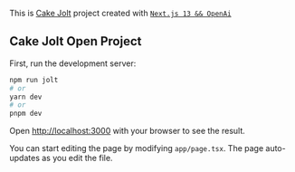 This is [Cake Jolt](https://cake-jolt.vercel.app) project created with [`Next.js 13 && OpenAi`](https://github.com/vercel/next.js/tree/canary/packages/create-next-app)

## Cake Jolt Open Project

First, run the development server:

```bash
npm run jolt
# or
yarn dev
# or
pnpm dev
```

Open [http://localhost:3000](http://localhost:3000) with your browser to see the result.

You can start editing the page by modifying `app/page.tsx`. The page auto-updates as you edit the file.
